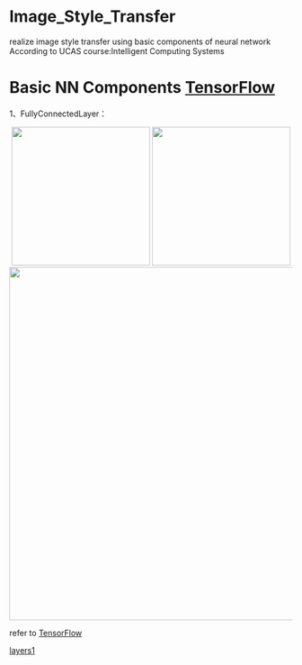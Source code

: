 # Image_Style_Transfer 
realize image style transfer using basic components of neural network 
According to UCAS course:Intelligent Computing Systems 

# Basic NN Components [TensorFlow](https://github.com/tensorflow/tensorflow)
1、FullyConnectedLayer：
<p align = 'center'>
<img src = 'examples/style/udnie.jpg' height = '246px'>
<img src = 'examples/content/stata.jpg' height = '246px'>
<a href = 'examples/results/stata_udnie.jpg'><img src = 'examples/results/stata_udnie_header.jpg' width = '627px'></a>
</p>

refer to  [TensorFlow](https://github.com/tensorflow/tensorflow)

[layers1](https://github.com/up-or-down/Image_Style_Transfer/blob/main/layers_1.py)

